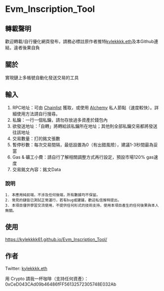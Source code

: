 # Evm_Inscription_Tool

## 轉載聲明
歡迎轉載/自行優化網頁發布，請務必標註原作者推特[kylekkkk.eth](https://twitter.com/kylekkkkwu61)及本Github連結，違者後果自負

## 關於

實現鏈上多帳號自動化發送交易的工具

## 輸入

1. RPC地址：可由 [Chainlist](https://chainlist.org/) 獲取，或使用 [Alchemy](https://dashboard.alchemy.com/) 私人節點（速度較快）。詳細使用方法請自行搜尋。
2. 私鑰：一行一個私鑰，請勿存放過多資產於錢包內
3. 欲發送地址：「自轉」將轉給該私鑰所在地址；其他則全部私鑰交易都將發送往該地址
4. 交易數量：打的銘文張數
5. 暫停秒數：每次交易間隔，最低設置為0（有出錯風險），建議1-3秒間最為妥當
6. Gas & 礦工小費：請自行了解相關調整方式再行設定，預設市場120% gas速度
8. 交易銘文內容：銘文Data

### 說明

```
1. 本應用純前端，不涉及任何後端，所有數據均不保留。
2. 常見的鏈皆已測試正常運行，若有bug或建議，歡迎私信推特提出。
3. 本項目僅供學習交流使用，不提供任何形式的技術支持，使用本項目產生的任何後果與本人無關。
```

## 使用

https://kylekkkk61.github.io/Evm_Inscription_Tool/

## 作者
Twitter: [kylekkkk.eth](https://twitter.com/kylekkkkwu61)

用 Crypto 請我一杯咖啡（支持任何資產）： 0xCeD043CAd09b46486fFF56132572305748E032Ab
